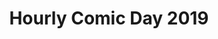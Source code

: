 ---
layout: story
title: Hourly Comic Day 2019
image: /assets/comics/hourlies2019-
imageType: .png
pageNumber: 3
baseurl: /other/hourlies/hourlies2019-
numPages: 6
---